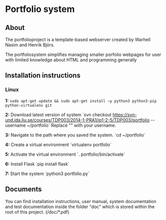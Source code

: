 Portfolio system
==============

About
-----

The portfolioproject is a template-based webserver created by Warhell Nasim and Henrik Björs.

The portfoliosystem simplifies managing smaller porfolio webpages for user with limited knowledge about HTML and programming generally


Installation instructions
-------------------------

### Linux
**1:** ```sudo apt-get update && sudo apt-get install –y python3 python3-pip python-virtualenv git```

**2:** Download latest version of system `svn checkout https://svn-und.ida.liu.se/courses/TDP003/2014-1-PRA1/ip1-2-5/TDP003/portfolio --username <username> ~/portfolio´
Replace "<username>" with your username.

**3:** Navigate to the path where you saved the system. `cd ~/portfolio´

**4:** Create a virtual environment `virtualenv portfolio´

**5:** Activate the virtual environment `. portfolio/bin/activate´

**6:** Install Flask `pip install flask´

**7:** Start the system `python3 portfolio.py´



Documents
---------
You can find installation instructions, user manual, system documentation and test documentation inside the folder "doc" which is stored within the root of this project.
(/doc/*.pdf)
